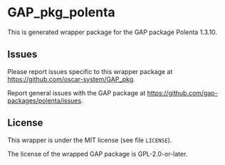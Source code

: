 # GAP_pkg_polenta

This is generated wrapper package for the GAP package Polenta 1.3.10.

## Issues

Please report issues specific to this wrapper package at <https://github.com/oscar-system/GAP_pkg>.

Report general issues with the GAP package at <https://github.com/gap-packages/polenta/issues>.

## License

This wrapper is under the MIT license (see file `LICENSE`).

The license of the wrapped GAP package is GPL-2.0-or-later.
